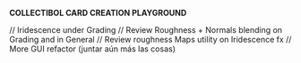 **COLLECTIBOL CARD CREATION PLAYGROUND**

// Iridescence under Grading 
// Review Roughness + Normals blending on Grading and in General
// Review roughness Maps utility on Iridescence fx
// More GUI refactor (juntar aún más las cosas)
